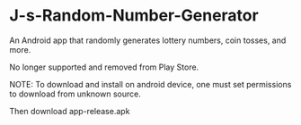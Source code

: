 # J-s-Random-Number-Generator
An Android app that randomly generates lottery numbers, coin tosses, and more. 

No longer supported and removed from Play Store.

NOTE: To download and install on android device, one must set permissions to download from unknown source.

Then download app-release.apk
